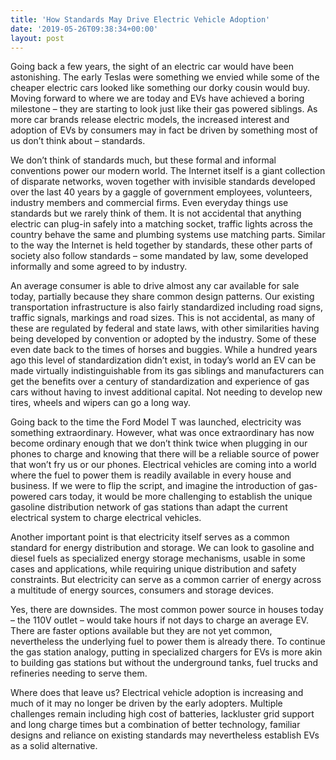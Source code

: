 ```yaml
---
title: 'How Standards May Drive Electric Vehicle Adoption'
date: '2019-05-26T09:38:34+00:00'
layout: post
---
```


Going back a few years, the sight of an electric car would have been astonishing. The early Teslas were something we envied while some of the cheaper electric cars looked like something our dorky cousin would buy. Moving forward to where we are today and EVs have achieved a boring milestone – they are starting to look just like their gas powered siblings. As more car brands release electric models, the increased interest and adoption of EVs by consumers may in fact be driven by something most of us don’t think about – standards.

We don’t think of standards much, but these formal and informal conventions power our modern world. The Internet itself is a giant collection of disparate networks, woven together with invisible standards developed over the last 40 years by a gaggle of government employees, volunteers, industry members and commercial firms. Even everyday things use standards but we rarely think of them. It is not accidental that anything electric can plug-in safely into a matching socket, traffic lights across the country behave the same and plumbing systems use matching parts. Similar to the way the Internet is held together by standards, these other parts of society also follow standards – some mandated by law, some developed informally and some agreed to by industry.

An average consumer is able to drive almost any car available for sale today, partially because they share common design patterns. Our existing transportation infrastructure is also fairly standardized including road signs, traffic signals, markings and road sizes. This is not accidental, as many of these are regulated by federal and state laws, with other similarities having being developed by convention or adopted by the industry. Some of these even date back to the times of horses and buggies. While a hundred years ago this level of standardization didn’t exist, in today’s world an EV can be made virtually indistinguishable from its gas siblings and manufacturers can get the benefits over a century of standardization and experience of gas cars without having to invest additional capital. Not needing to develop new tires, wheels and wipers can go a long way.

Going back to the time the Ford Model T was launched, electricity was something extraordinary. However, what was once extraordinary has now become ordinary enough that we don’t think twice when plugging in our phones to charge and knowing that there will be a reliable source of power that won’t fry us or our phones. Electrical vehicles are coming into a world where the fuel to power them is readily available in every house and business. If we were to flip the script, and imagine the introduction of gas-powered cars today, it would be more challenging to establish the unique gasoline distribution network of gas stations than adapt the current electrical system to charge electrical vehicles.

Another important point is that electricity itself serves as a common standard for energy distribution and storage. We can look to gasoline and diesel fuels as specialized energy storage mechanisms, usable in some cases and applications, while requiring unique distribution and safety constraints. But electricity can serve as a common carrier of energy across a multitude of energy sources, consumers and storage devices.

Yes, there are downsides. The most common power source in houses today – the 110V outlet – would take hours if not days to charge an average EV. There are faster options available but they are not yet common, nevertheless the underlying fuel to power them is already there. To continue the gas station analogy, putting in specialized chargers for EVs is more akin to building gas stations but without the underground tanks, fuel trucks and refineries needing to serve them.

Where does that leave us? Electrical vehicle adoption is increasing and much of it may no longer be driven by the early adopters. Multiple challenges remain including high cost of batteries, lackluster grid support and long charge times but a combination of better technology, familiar designs and reliance on existing standards may nevertheless establish EVs as a solid alternative.